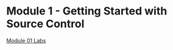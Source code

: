 # Module 1 - Getting Started with Source Control

[Module 01 Labs](https://www.azuredevopslabs.com/labs/azuredevops/git/)
